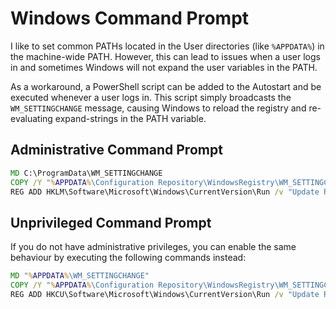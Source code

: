 # Windows Command Prompt

I like to set common PATHs located in the User directories (like `%APPDATA%`) in
the machine-wide PATH. However, this can lead to issues when a user logs in and
sometimes Windows will not expand the user variables in the PATH.

As a workaround, a PowerShell script can be added to the Autostart and be executed whenever a user logs in. This script simply broadcasts the `WM_SETTINGCHANGE` message, causing Windows to reload the registry and re-evaluating expand-strings in the PATH variable.

## Administrative Command Prompt

``` cmd
MD C:\ProgramData\WM_SETTINGCHANGE
COPY /Y "%APPDATA%\Configuration Repository\WindowsRegistry\WM_SETTINGCHANGE.Broadcast.ps1" C:\ProgramData\WM_SETTINGCHANGE\broadcast.ps1
REG ADD HKLM\Software\Microsoft\Windows\CurrentVersion\Run /v "Update Registry" /t REG_SZ /d "powershell.exe C:\ProgramData\WM_SETTINGCHANGE\broadcast.ps1"
```

## Unprivileged Command Prompt

If you do not have administrative privileges, you can enable the same behaviour
by executing the following commands instead:

``` cmd
MD "%APPDATA%\WM_SETTINGCHANGE"
COPY /Y "%APPDATA%\Configuration Repository\WindowsRegistry\WM_SETTINGCHANGE.Broadcast.ps1" "%APPDATA%\WM_SETTINGCHANGE\broadcast.ps1"
REG ADD HKCU\Software\Microsoft\Windows\CurrentVersion\Run /v "Update Registry" /t REG_SZ /d "powershell.exe ^"%APPDATA%\WM_SETTINGCHANGE\broadcast.ps1^""
```
